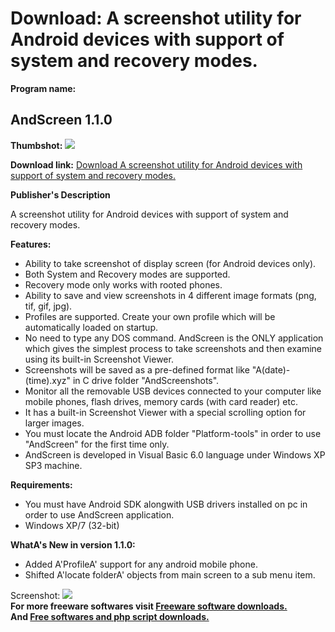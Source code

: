 # Download: A screenshot utility for Android devices with support of system and recovery modes.

**Program name:**

## AndScreen 1.1.0

  
**Thumbshot:** ![](http://www.freewarefiles.com/screenshot/andscreen1_md.jpg)   
  
**Download link:** [Download A screenshot utility for Android devices with support of system and recovery modes.](http://freesoftwares.boysofts.com/AndScreen_program_90682.html)  
  


**Publisher's Description**  
  


A screenshot utility for Android devices with support of system and recovery modes. 

**Features:**

  * Ability to take screenshot of display screen (for Android devices only). 
  * Both System and Recovery modes are supported. 
  * Recovery mode only works with rooted phones. 
  * Ability to save and view screenshots in 4 different image formats (png, tif, gif, jpg). 
  * Profiles are supported. Create your own profile which will be automatically loaded on startup. 
  * No need to type any DOS command. AndScreen is the ONLY application which gives the simplest process to take screenshots and then examine using its built-in Screenshot Viewer. 
  * Screenshots will be saved as a pre-defined format like "A(date)-(time).xyz" in C drive folder "AndScreenshots". 
  * Monitor all the removable USB devices connected to your computer like mobile phones, flash drives, memory cards (with card reader) etc. 
  * It has a built-in Screenshot Viewer with a special scrolling option for larger images. 
  * You must locate the Android ADB folder "Platform-tools" in order to use "AndScreen" for the first time only. 
  * AndScreen is developed in Visual Basic 6.0 language under Windows XP SP3 machine. 

**Requirements:**

  * You must have Android SDK alongwith USB drivers installed on pc in order to use AndScreen application. 
  * Windows XP/7 (32-bit) 

**WhatA's New in version 1.1.0:**

  * Added A'ProfileA' support for any android mobile phone. 
  * Shifted A'locate folderA' objects from main screen to a sub menu item. 

  
  
Screenshot: ![](http://www.freewarefiles.com/screenshot/andscreen1.jpg)   
**For more freeware softwares visit [Freeware software downloads.](http://freesoftwares.boysofts.com/)**   
**And [Free softwares and php script downloads.](http://www.boysofts.com/)**
